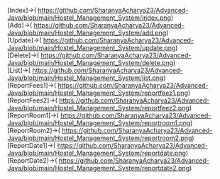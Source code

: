 [Index]->( https://github.com/SharanyaAcharya23/Advanced-Java/blob/main/Hostel_Management_System/index.png)  
[Add]->( https://github.com/SharanyaAcharya23/Advanced-Java/blob/main/Hostel_Management_System/add.png)  
[Update]->( https://github.com/SharanyaAcharya23/Advanced-Java/blob/main/Hostel_Management_System/update.png)  
[Delete]->( https://github.com/SharanyaAcharya23/Advanced-Java/blob/main/Hostel_Management_System/delete.png)  
[List]->( https://github.com/SharanyaAcharya23/Advanced-Java/blob/main/Hostel_Management_System/list.png)  
[ReportFees1]->( https://github.com/SharanyaAcharya23/Advanced-Java/blob/main/Hostel_Management_System/reportfeez1.png)  
[ReportFees2]->( https://github.com/SharanyaAcharya23/Advanced-Java/blob/main/Hostel_Management_System/reportfeez2.png)  
[ReportRoom1]->( https://github.com/SharanyaAcharya23/Advanced-Java/blob/main/Hostel_Management_System/reportroom1.png)  
[ReportRoom2]->( https://github.com/SharanyaAcharya23/Advanced-Java/blob/main/Hostel_Management_System/reportroom2.png)  
[ReportDate1]->( https://github.com/SharanyaAcharya23/Advanced-Java/blob/main/Hostel_Management_System/reportdate.png)  
[ReportDate2]->( https://github.com/SharanyaAcharya23/Advanced-Java/blob/main/Hostel_Management_System/reportdate2.png)  


